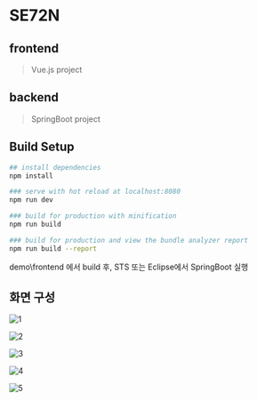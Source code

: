 ﻿# SE72N

## frontend

> Vue.js project


## backend

> SpringBoot project


## Build Setup

``` bash
## install dependencies
npm install

### serve with hot reload at localhost:8080
npm run dev

### build for production with minification
npm run build

### build for production and view the bundle analyzer report
npm run build --report
```

demo\frontend 에서 build 후, STS 또는 Eclipse에서 SpringBoot 실행



## 화면 구성

![1](https://user-images.githubusercontent.com/13237010/67468130-f3eca900-f684-11e9-826b-96c935967074.PNG)

![2](https://user-images.githubusercontent.com/13237010/67468131-f4853f80-f684-11e9-9766-6219930285b5.PNG)

![3](https://user-images.githubusercontent.com/13237010/67468133-f4853f80-f684-11e9-9b10-1c095c65a2b7.PNG)

![4](https://user-images.githubusercontent.com/13237010/67468137-f4853f80-f684-11e9-9ca3-706b1e46dd84.PNG)

![5](https://user-images.githubusercontent.com/13237010/67468128-f3eca900-f684-11e9-9c56-e6942583785a.PNG)

